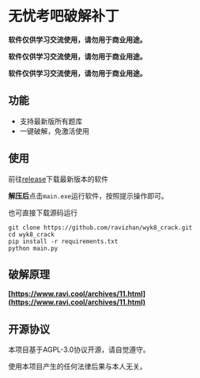 # 无忧考吧破解补丁

**软件仅供学习交流使用，请勿用于商业用途。**

**软件仅供学习交流使用，请勿用于商业用途。**

**软件仅供学习交流使用，请勿用于商业用途。**

##  功能

- 支持最新版所有题库
- 一键破解，免激活使用

##  使用

前往[release](https://github.com/ravizhan/wyk8_crack/releases)下载最新版本的软件

**解压后**点击`main.exe`运行软件，按照提示操作即可。

也可直接下载源码运行
```commandline
git clone https://github.com/ravizhan/wyk8_crack.git
cd wyk8_crack
pip install -r requirements.txt
python main.py
```

## 破解原理

**[https://www.ravi.cool/archives/11.html](https://www.ravi.cool/archives/11.html)**

## 开源协议

本项目基于AGPL-3.0协议开源，请自觉遵守。

使用本项目产生的任何法律后果与本人无关。
